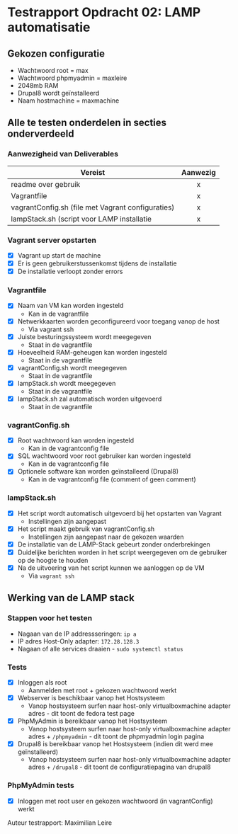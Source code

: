 # Testrapport Opdracht 02: LAMP automatisatie

## Gekozen configuratie
  * Wachtwoord root = max
  * Wachtwoord phpmyadmin = maxleire
  * 2048mb RAM
  * Drupal8 wordt geïnstalleerd
  * Naam hostmachine = maxmachine
## Alle te testen onderdelen in secties onderverdeeld

### Aanwezigheid van Deliverables

| Vereist       | Aanwezig      |
| ------------- |:-------------:|
| readme over gebruik |x|
| Vagrantfile         |x|
| vagrantConfig.sh (file met Vagrant configuraties) |x|
| lampStack.sh (script voor LAMP installatie |x|

### Vagrant server opstarten
- [x] Vagrant up start de machine
- [x] Er is geen gebruikerstussenkomst tijdens de installatie
- [x] De installatie verloopt zonder errors

### Vagrantfile

- [x] Naam van VM kan worden ingesteld
  * Kan in de vagrantfile
- [x] Netwerkkaarten worden geconfigureerd voor toegang vanop de host
  * Via vagrant ssh
- [x] Juiste besturingssysteem wordt meegegeven
  * Staat in de vagrantfile
- [x] Hoeveelheid RAM-geheugen kan worden ingesteld
  * Staat in de vagrantfile
- [x] vagrantConfig.sh wordt meegegeven
  * Staat in de vagrantfile
- [x] lampStack.sh wordt meegegeven
  * Staat in de vagrantfile
- [x] lampStack.sh zal automatisch worden uitgevoerd
  * Staat in de vagrantfile

### vagrantConfig.sh

- [x] Root wachtwoord kan worden ingesteld
  * Kan in de vagrantconfig file
- [x] SQL wachtwoord voor root gebruiker kan worden ingesteld
  * Kan in de vagrantconfig file
- [x] Optionele software kan worden geïnstalleerd (Drupal8)
  * Kan in de vagrantconfig file (comment of geen comment)

### lampStack.sh

- [x] Het script wordt automatisch uitgevoerd bij het opstarten van Vagrant
  * Instellingen zijn aangepast
- [x] Het script maakt gebruik van vagrantConfig.sh
  * Instellingen zijn aangepast naar de gekozen waarden
- [x] De installatie van de LAMP-Stack gebeurt zonder onderbrekingen 
- [x] Duidelijke berichten worden in het script weergegeven om de gebruiker op de hoogte te houden
- [x] Na de uitvoering van het script kunnen we aanloggen op de VM
  * Via `vagrant ssh`

## Werking van de LAMP stack
### Stappen voor het testen
- Nagaan van de IP addressseringen: `ip a`
- IP adres Host-Only adapter: `172.28.128.3`
- Nagaan of alle services draaien - `sudo systemctl status`

### Tests

- [x] Inloggen als root
  * Aanmelden met root + gekozen wachtwoord werkt
- [x] Webserver is beschikbaar vanop het Hostsysteem
  * Vanop hostsysteem surfen naar host-only virtualboxmachine adapter adres - dit toont de fedora test page
- [x] PhpMyAdmin is bereikbaar vanop het Hostsysteem
  * Vanop hostsysteem surfen naar host-only virtualboxmachine adapter adres + `/phpmyadmin` - dit toont de phpmyadmin login pagina
- [x] Drupal8 is bereikbaar vanop het Hostsysteem (indien dit werd mee geïnstalleerd)
  * Vanop hostsysteem surfen naar host-only virtualboxmachine adapter adres + `/drupal8` - dit toont de configuratiepagina van drupal8

### PhpMyAdmin tests
- [x] Inloggen met root user en gekozen wachtwoord (in vagrantConfig) werkt
  



Auteur testrapport: Maximilian Leire


